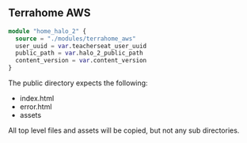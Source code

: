 ## Terrahome AWS

```tf
module "home_halo_2" {
  source = "./modules/terrahome_aws"
  user_uuid = var.teacherseat_user_uuid
  public_path = var.halo_2_public_path
  content_version = var.content_version
}

```
The public directory expects the following:
- index.html
- error.html
- assets

All top level files and assets will be copied, but not any sub directories.
